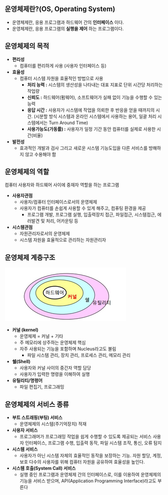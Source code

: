 ## 운영체제란?(OS, Operating System)
* 운영체제란, 응용 프로그램과 하드웨어 간의 __인터페이스__ 이다.
* 운영체제란, 응용 프로그램의 __실행을 제어__ 하는 프로그램이다.

## 운영체제의 목적
* __편리성__
  + 컴퓨터를 편리하게 사용 (사용자 인터페이스 등)
* __효율성__
  + 컴퓨터 시스템 자원을 효율적인 방법으로 사용
    - __처리 능력 :__ 시스템의 생산성을 나타내는 대표 지표로 단위 시간당 처리하는 작업량
    - __신뢰도 :__ 하드웨어(펌웨어), 소프트웨어가 실패 없이 기능을 수행할 수 있는 능력
    - __응답 시간 :__ 사용자가 시스템에 작업을 의뢰한 후 반응을 얻을 때까지의 시간. (시분할 방식 시스템과 온라인 시스템에서 사용하는 용어, 일괄 처리 시스템에서는 Turn Around Time)
    - __사용가능도(가동률) :__ 사용자가 일정 기간 동안 컴퓨터를 실제로 사용한 시간(비율)
* __발전성__
  + 효과적인 개발과 검사 그리고 새로운 시스템 기능도입을 다른 서비스를 방해하
지 않고 수용해야 함

## 운영체제의 역할
컴퓨터 사용자와 하드웨어 사이에 중재자 역할을 하는 프로그램

* __사용자관점__
  + 사용자/컴퓨터 인터페이스로서의 운영체제
  + 사용자가 컴퓨터를 손쉽게 사용할 수 있게 해주고, 컴퓨팅 환경을 제공
    - 프로그램 개발, 프로그램 실행, 입출력장치 접근, 파일접근, 시스템접근, 에러발견 및 처리, 어카운팅 등
* __시스템관점__
  + 자원관리자로서의 운영체제
  + 시스템 자원을 효율적으로 관리하는 자원관리자


## 운영체제 계층구조

![os-hierarchy_structure](/images/ComputerScience/OperatingSystem/os-hierarchy_structure.JPG)

* __커널 (kernel)__
  + 운영체제 = 커널 + 기타
  + 주 메모리에 상주하는 운영체제 핵심
  + 자주 사용되는 기능을 포함하며 Nucleus라고도 불림
    - 파일 시스템 관리, 장치 관리, 프로세스 관리, 메모리 관리
* __쉘(Shell)__
  + 사용자와 커널 사이의 중간자 역할 담당
  + 사용자가 입력한 명령을 이해하여 실행
* __유틸리티/명령어__
  + 파일 편집기, 프로그래밍


## 운영체제의 서비스 종류
* __부트 스트래핑(부팅) 서비스__
  + 운영체제의 시스템(주기억장치) 적재
* __사용자 서비스__
  + 프로그래머가 프로그래밍 작업을 쉽게 수행할 수 있도록 제공되는 서비스 사용자 인터페이스, 프로그램 수행, 입출력 동작, 파일 시스템 조작, 통신, 오류 탐지
* __시스템 서비스__
  + 사용자가 아닌 시스템 자체의 효율적인 동작을 보장하는 기능. 자원 할당, 계정, 보호 다수의 사용자를 위해 컴퓨터 자원을 공유하여 효율성을 높인다.
* __시스템 호출(System Call) 서비스__
  + 실행 중인 프로그램과 운영체제 간의 인터페이스로, 이를 이용하여 운영체제의 기능을 서비스 받으며, API(Application Programming Interface)라고도 부른다